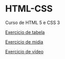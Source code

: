 # HTML-CSS
 Curso de HTML 5 e CSS 3

<a href="https://agnesta90.github.io/HTML-CSS/exercicio%20de%20tabela/">Exercicio de tabela</a>

<a href="https://agnesta90.github.io/HTML-CSS/exercicio%20de%20midia/">Exercicio de midia</a>

<a href="https://agnesta90.github.io/HTML-CSS/exercicio%20de%20video/">Exercicio de vídeo</a>
